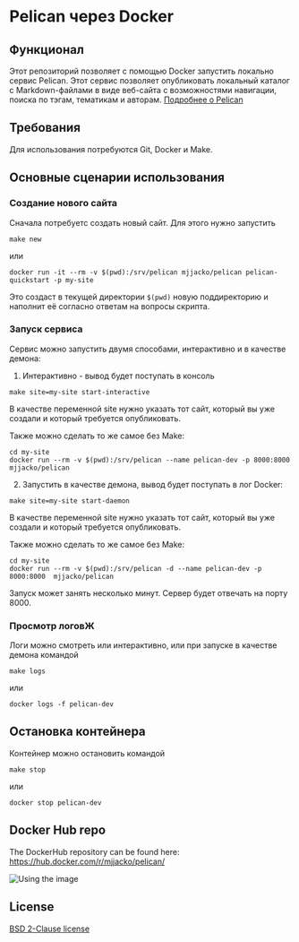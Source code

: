 # Pelican через Docker

## Функционал

Этот репозиторий позволяет с помощью Docker запустить локально сервис Pelican. Этот сервис позволяет опубликовать локальный каталог с Markdown-файлами в виде веб-сайта с возможностями навигации, поиска по тэгам, тематикам и авторам. [Подробнее о Pelican](https://docs.getpelican.com/)

## Требования

Для использования потребуются Git, Docker и Make.

## Основные сценарии использования

### Создание нового сайта 

Сначала потребуетс создать новый сайт. Для этого нужно запустить

```
make new
```
или
```
docker run -it --rm -v $(pwd):/srv/pelican mjjacko/pelican pelican-quickstart -p my-site
```

Это создаст в текущей директории `$(pwd)` новую поддиректорию и наполнит её согласно ответам на вопросы скрипта. 

### Запуск сервиса

Сервис можно запустить двумя способами, интерактивно и в качестве демона:

1. Интерактивно - вывод будет поступать в консоль

  ```
  make site=my-site start-interactive
  ```
  
  В качестве переменной site нужно указать тот сайт, который вы уже создали и который требуется опубликовать.
  
  Также можно сделать то же самое без Make:

  ```
  cd my-site 
  docker run --rm -v $(pwd):/srv/pelican --name pelican-dev -p 8000:8000  mjjacko/pelican
  ```

2. Запустить в качестве демона, вывод будет поступать в лог Docker:

  ```
  make site=my-site start-daemon
  ```
  
  В качестве переменной site нужно указать тот сайт, который вы уже создали и который требуется опубликовать.
  
  Также можно сделать то же самое без Make:
  
  ```
  cd my-site
  docker run --rm -v $(pwd):/srv/pelican -d --name pelican-dev -p 8000:8000  mjjacko/pelican
  ```

Запуск может занять несколько минут. Сервер будет отвечать на порту 8000.

### Просмотр логовЖ

Логи можно смотреть или интерактивно, или при запуске в качестве демона командой

```
make logs
```
или
```
docker logs -f pelican-dev
```
## Остановка контейнера

Контейнер можно остановить командой

```
make stop
```
или
```
docker stop pelican-dev
```

## Docker Hub repo

The DockerHub repository can be found here: https://hub.docker.com/r/mjjacko/pelican/

![Using the image](http://i.giphy.com/l396GL1mien20Tap2.gif)

## License

[BSD 2-Clause license](http://opensource.org/licenses/bsd-license.php)
